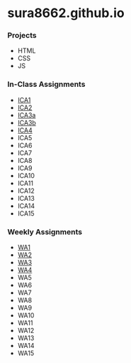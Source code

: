# sura8662.github.io

### Projects
- HTML
- CSS
- JS

### In-Class Assignments
- [ICA1](https://docs.google.com/document/d/1cN7cFBf0bdsXWOqNzF33TDQ3SF6bgxWDFgg4klglmMI/edit?usp=sharing)
- [ICA2](https://docs.google.com/document/d/1mYTQ9S8UFY-YQizmKMlFNQxedMOU6a5hCQXeCZaATXk/edit?usp=sharing)
- [ICA3a](https://sura8662.github.io/ICA/ICA3a)
- [ICA3b](https://sura8662.github.io/ICA/ICA3b/ICA3b)
- [ICA4](https://sura8662.github.io/ICA/ICA4)
- ICA5
- ICA6
- ICA7
- ICA8
- ICA9
- ICA10
- ICA11
- ICA12
- ICA13
- ICA14
- ICA15

### Weekly Assignments
- [WA1](https://sura8662.github.io/WA/WA1)
- [WA2](https://sura8662.github.io/WA/WA2)
- [WA3](https://sura8662.github.io/WA/WA3)
- [WA4](https://sura8662.github.io/WA/WA4)
- WA5
- WA6
- WA7
- WA8
- WA9
- WA10
- WA11
- WA12
- WA13
- WA14
- WA15